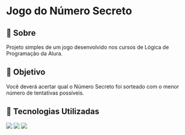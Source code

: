 <h1>Jogo do Número Secreto</h1>


<h2>🔖 Sobre</h2>
<p>Projeto simples de um jogo desenvolvido nos cursos de Lógica de Programação da Alura.</p>

<h2>🎯 Objetivo </h2>
<p>Você deverá acertar qual o Número Secreto foi sorteado com o menor número de tentativas possíveis.
</p>

<h2>🚀 Tecnologias Utilizadas</h2>
<div>
  <img src="https://img.shields.io/badge/HTML-239120?style=for-the-badge&logo=html5&logoColor=white"/>
  <img src="https://img.shields.io/badge/CSS-239120?&style=for-the-badge&logo=css3&logoColor=white"/>
  <img src="https://img.shields.io/badge/JavaScript-F7DF1E?style=for-the-badge&logo=javascript&logoColor=black"/>
</div>
